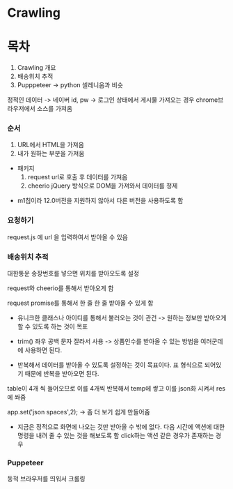 # Crawling

# 목차

1. Crawling 개요
1. 배송위치 추적
1. Pupppeteer -> python 셀레니움과 비슷

정적인 데이터 -> 네이버 id, pw -> 로그인 상태에서 게시물 가져오는 경우
chrome브라우저에서 소스를 가져옴

### 순서

1. URL에서 HTML을 가져옴
1. 내가 원하는 부분을 가져옴

- 패키지
  1. request
     url로 호출 후 데이터를 가져옴
  2. cheerio
     jQuery 방식으로 DOM을 가져와서 데이터를 정제

* m1칩이라 12.0버전을 지원하지 않아서 다른 버전을 사용하도록 함

### 요청하기

request.js 에 url 을 입력하여서 받아올 수 있음

### 배송위치 추적

대한통운 송장번호를 넣으면 위치를 받아오도록 설정

request와 cheerio를 통해서 받아오게 함

request promise를 통해서 한 줄 한 줄 받아올 수 있게 함

- 유니크한 클래스나 아이디를 통해서 불러오는 것이 관건
  -> 원하는 정보만 받아오게 할 수 있도록 하는 것이 목표

* trim() 좌우 공백 문자 잘라서 사용
  -> 상품인수를 받아올 수 있는 방법을 여러군데에 사용하면 된다.

* 반복해서 데이터를 받아올 수 있도록 설정하는 것이 목표이다.
  표 형식으로 되어있기 때문에 반복을 받아오면 된다.

table이 4개 씩 들어오므로 이를 4개씩 반복해서 temp에 쌓고 이를 json화 시켜서 res에 쏴줌

app.set('json spaces',2);
-> 좀 더 보기 쉽게 만들어줌

- 지금은 정적으로 화면에 나오는 것만 받아올 수 밖에 없다.
  다음 시간에 액션에 대한 명령을 내려 줄 수 있는 것을 해보도록 함
  click하는 액션 같은 경우가 존재하는 경우

### Puppeteer

동적 브라우저를 띄워서 크롤링
